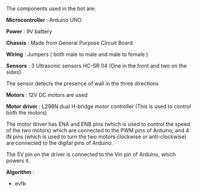 The components used in the bot are:

**Microcontroller** : Arduino UNO

**Power** : 9V battery

**Chassis** : Made from General Purpose Circuit Board

**Wiring** : Jumpers ( both male to male and male to female )

**Sensors** : 3 Ultrasonic sensors HC-SR 04 (One in the front and two on the sides)

The sensor detects the presence of wall in the three directions

**Motors** : 12V DC motors are used

**Motor driver** : L298N dual H-bridge motor controller (This is used to control both the motors)

The motor driver has ENA and ENB pins (which is used to control the speed of the two motors) which are connected to the PWM pins of Arduino, and 4 IN pins (which is used to turn the two motors clockwise or anti-clockwise) are connected to the digital pins of Arduino.

The 5V pin on the driver is connected to the Vin pin of Arduino, which powers it.

**Algorithm** : 
* evfb





